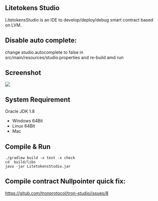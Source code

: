 ## Litetokens Studio
LitetokensStudio is an IDE to develop/deploy/debug smart contract based on LVM.

## Disable auto complete:
change studio.autocomplete to false in src/main/resources/studio.properties
and re-build amd run

## Screenshot
![](image/screenshot.png)

## System Requirement
Oracle JDK 1.8

- Windows 64Bit
- Linux 64Bit
- Mac


## Compile & Run
```
./gradlew build -x test -x check
cd  build/libs
java -jar LitetokensStudio.jar
```
## Compile contract Nullpointer quick fix:
 https://gitub.com/tronprotocol/tron-studio/issues/8 
